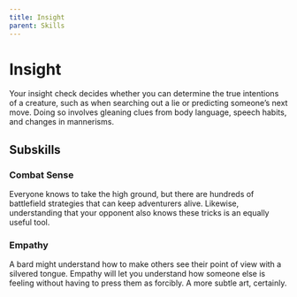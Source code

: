 ```yaml
---
title: Insight
parent: Skills
---
```


# Insight
Your insight check decides whether you can determine the true intentions of a creature, such as when searching out a lie or predicting someone’s next move. Doing so involves gleaning clues from body language, speech habits, and changes in mannerisms.

## Subskills

### Combat Sense
Everyone knows to take the high ground, but there are hundreds of battlefield strategies that can keep adventurers alive. Likewise, understanding that your opponent also knows these tricks is an equally useful tool.

### Empathy
A bard might understand how to make others see their point of view with a silvered tongue. Empathy will let you understand how someone else is feeling without having to press them as forcibly. A more subtle art, certainly. 
